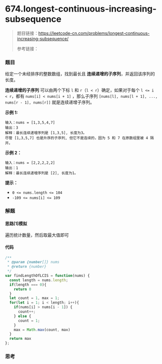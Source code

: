 # 674.longest-continuous-increasing-subsequence

> 题目链接：https://leetcode-cn.com/problems/longest-continuous-increasing-subsequence/
>
> 参考链接：

### 题目

给定一个未经排序的整数数组，找到最长且 **连续递增的子序列**，并返回该序列的长度。

**连续递增的子序列** 可以由两个下标 `l` 和 `r`（`l < r`）确定，如果对于每个 `l <= i < r`，都有 `nums[i] < nums[i + 1]` ，那么子序列 `[nums[l], nums[l + 1], ..., nums[r - 1], nums[r]]` 就是连续递增子序列。

**示例 1:**

```
输入：nums = [1,3,5,4,7]
输出：3
解释：最长连续递增序列是 [1,3,5], 长度为3。
尽管 [1,3,5,7] 也是升序的子序列, 但它不是连续的，因为 5 和 7 在原数组里被 4 隔开。
```

**示例 2：**

```
输入：nums = [2,2,2,2,2]
输出：1
解释：最长连续递增序列是 [2], 长度为1。
```

**提示：**

- `0 <= nums.length <= 104`
- `-109 <= nums[i] <= 109`



### 解题

#### 思路[1]模拟

遍历统计数量，然后取最大值即可

#### 代码

```javascript
/**
 * @param {number[]} nums
 * @return {number}
 */
var findLengthOfLCIS = function(nums) {
  const length = nums.length;
  if(length === 0){
    return 0
  }
  let count = 1, max = 1;
  for(let i = 1; i < length; i++){
    if(nums[i] > nums[i - 1]) {
      count++;
    } else {
      count = 1;
    }
    max = Math.max(count, max)
  }
  return max
};
```



### 思考

